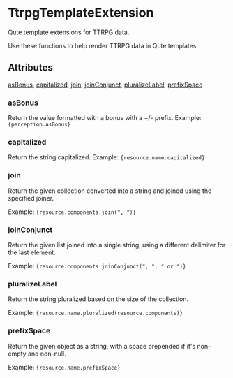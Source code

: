 # TtrpgTemplateExtension

Qute template extensions for TTRPG data.

Use these functions to help render TTRPG data in Qute templates.

## Attributes

[asBonus](#asbonus), [capitalized](#capitalized), [join](#join), [joinConjunct](#joinconjunct), [pluralizeLabel](#pluralizelabel), [prefixSpace](#prefixspace)

### asBonus

Return the value formatted with a bonus with a +/- prefix. Example: `{perception.asBonus}`

### capitalized

Return the string capitalized. Example: `{resource.name.capitalized}`

### join

Return the given collection converted into a string and joined using the specified joiner.

Example: `{resource.components.join(", ")}`

### joinConjunct

Return the given list joined into a single string, using a different delimiter for the last element.

Example: `{resource.components.joinConjunct(", ", " or ")}`

### pluralizeLabel

Return the string pluralized based on the size of the collection.

Example: `{resource.name.pluralized(resource.components)}`

### prefixSpace

Return the given object as a string, with a space prepended if it's non-empty and non-null.

Example: `{resource.name.prefixSpace}`
